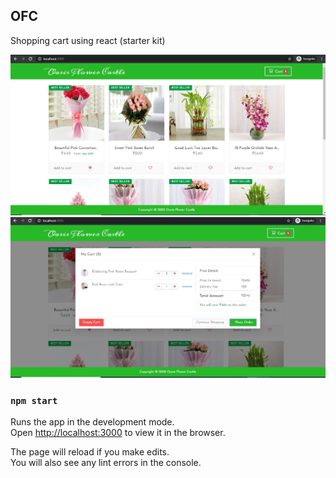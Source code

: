 
## OFC

Shopping cart using react (starter kit)

![Home Screen](https://github.com/LibuMathew/react-ofc/blob/master/public/screenshot_1.JPG?raw=true)
![Cart](https://github.com/LibuMathew/react-ofc/blob/master/public/screenshot_2.JPG?raw=true)

### `npm start`

Runs the app in the development mode.<br />
Open [http://localhost:3000](http://localhost:3000) to view it in the browser.

The page will reload if you make edits.<br />
You will also see any lint errors in the console.
